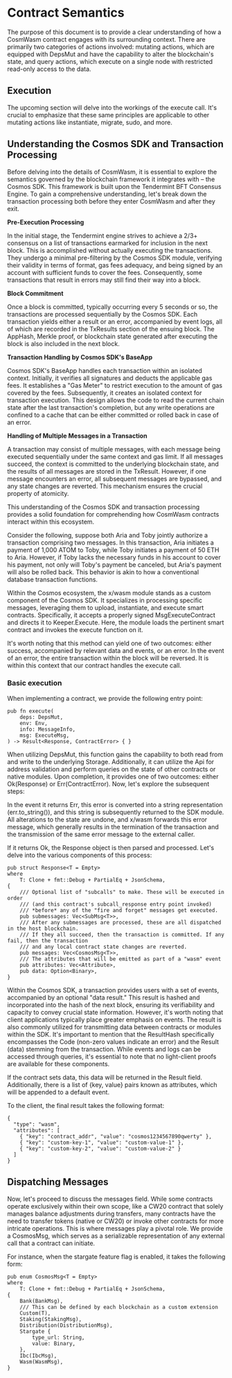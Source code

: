 # Contract Semantics

The purpose of this document is to provide a clear understanding of how a CosmWasm contract engages with its surrounding context. There are primarily two categories of actions involved: mutating actions, which are equipped with DepsMut and have the capability to alter the blockchain's state, and query actions, which execute on a single node with restricted read-only access to the data.

## Execution

The upcoming section will delve into the workings of the execute call. It's crucial to emphasize that these same principles are applicable to other mutating actions like instantiate, migrate, sudo, and more.

## **Understanding the Cosmos SDK and Transaction Processing**

Before delving into the details of CosmWasm, it is essential to explore the semantics governed by the blockchain framework it integrates with – the Cosmos SDK. This framework is built upon the Tendermint BFT Consensus Engine. To gain a comprehensive understanding, let's break down the transaction processing both before they enter CosmWasm and after they exit.

**Pre-Execution Processing**

In the initial stage, the Tendermint engine strives to achieve a 2/3+ consensus on a list of transactions earmarked for inclusion in the next block. This is accomplished without actually executing the transactions. They undergo a minimal pre-filtering by the Cosmos SDK module, verifying their validity in terms of format, gas fees adequacy, and being signed by an account with sufficient funds to cover the fees. Consequently, some transactions that result in errors may still find their way into a block.

**Block Commitment**

Once a block is committed, typically occurring every 5 seconds or so, the transactions are processed sequentially by the Cosmos SDK. Each transaction yields either a result or an error, accompanied by event logs, all of which are recorded in the TxResults section of the ensuing block. The AppHash, Merkle proof, or blockchain state generated after executing the block is also included in the next block.

**Transaction Handling by Cosmos SDK's BaseApp**

Cosmos SDK's BaseApp handles each transaction within an isolated context. Initially, it verifies all signatures and deducts the applicable gas fees. It establishes a "Gas Meter" to restrict execution to the amount of gas covered by the fees. Subsequently, it creates an isolated context for transaction execution. This design allows the code to read the current chain state after the last transaction's completion, but any write operations are confined to a cache that can be either committed or rolled back in case of an error.

**Handling of Multiple Messages in a Transaction**

A transaction may consist of multiple messages, with each message being executed sequentially under the same context and gas limit. If all messages succeed, the context is committed to the underlying blockchain state, and the results of all messages are stored in the TxResult. However, if one message encounters an error, all subsequent messages are bypassed, and any state changes are reverted. This mechanism ensures the crucial property of atomicity.

This understanding of the Cosmos SDK and transaction processing provides a solid foundation for comprehending how CosmWasm contracts interact within this ecosystem.

Consider the following, suppose both Aria and Toby jointly authorize a transaction comprising two messages. In this transaction, Aria initiates a payment of 1,000 ATOM to Toby, while Toby initiates a payment of 50 ETH to Aria. However, if Toby lacks the necessary funds in his account to cover his payment, not only will Toby's payment be canceled, but Aria's payment will also be rolled back. This behavior is akin to how a conventional database transaction functions.

Within the Cosmos ecosystem, the x/wasm module stands as a custom component of the Cosmos SDK. It specializes in processing specific messages, leveraging them to upload, instantiate, and execute smart contracts. Specifically, it accepts a properly signed MsgExecuteContract and directs it to Keeper.Execute. Here, the module loads the pertinent smart contract and invokes the execute function on it.

It's worth noting that this method can yield one of two outcomes: either success, accompanied by relevant data and events, or an error. In the event of an error, the entire transaction within the block will be reversed. It is within this context that our contract handles the execute call.

### Basic execution

When implementing a contract, we provide the following entry point:

```
pub fn execute(
    deps: DepsMut,
    env: Env,
    info: MessageInfo,
    msg: ExecuteMsg,
) -> Result<Response, ContractError> { }
```

When utilizing DepsMut, this function gains the capability to both read from and write to the underlying Storage. Additionally, it can utilize the Api for address validation and perform queries on the state of other contracts or native modules. Upon completion, it provides one of two outcomes: either Ok(Response) or Err(ContractError). Now, let's explore the subsequent steps:

In the event it returns Err, this error is converted into a string representation (err.to\_string()), and this string is subsequently returned to the SDK module. All alterations to the state are undone, and x/wasm forwards this error message, which generally results in the termination of the transaction and the transmission of the same error message to the external caller.

If it returns Ok, the Response object is then parsed and processed. Let's delve into the various components of this process:

```
pub struct Response<T = Empty>
where
    T: Clone + fmt::Debug + PartialEq + JsonSchema,
{
    /// Optional list of "subcalls" to make. These will be executed in order
    /// (and this contract's subcall_response entry point invoked)
    /// *before* any of the "fire and forget" messages get executed.
    pub submessages: Vec<SubMsg<T>>,
    /// After any submessages are processed, these are all dispatched in the host blockchain.
    /// If they all succeed, then the transaction is committed. If any fail, then the transaction
    /// and any local contract state changes are reverted.
    pub messages: Vec<CosmosMsg<T>>,
    /// The attributes that will be emitted as part of a "wasm" event
    pub attributes: Vec<Attribute>,
    pub data: Option<Binary>,
}
```

Within the Cosmos SDK, a transaction provides users with a set of events, accompanied by an optional "data result." This result is hashed and incorporated into the hash of the next block, ensuring its verifiability and capacity to convey crucial state information. However, it's worth noting that client applications typically place greater emphasis on events. The result is also commonly utilized for transmitting data between contracts or modules within the SDK. It's important to mention that the ResultHash specifically encompasses the Code (non-zero values indicate an error) and the Result (data) stemming from the transaction. While events and logs can be accessed through queries, it's essential to note that no light-client proofs are available for these components.

If the contract sets data, this data will be returned in the Result field. Additionally, there is a list of {key, value} pairs known as attributes, which will be appended to a default event.

To the client, the final result takes the following format:

```
{
  "type": "wasm",
  "attributes": [
    { "key": "contract_addr", "value": "cosmos1234567890qwerty" },
    { "key": "custom-key-1", "value": "custom-value-1" },
    { "key": "custom-key-2", "value": "custom-value-2" }
  ]
}
```

## Dispatching Messages

Now, let's proceed to discuss the messages field. While some contracts operate exclusively within their own scope, like a CW20 contract that solely manages balance adjustments during transfers, many contracts have the need to transfer tokens (native or CW20) or invoke other contracts for more intricate operations. This is where messages play a pivotal role. We provide a CosmosMsg, which serves as a serializable representation of any external call that a contract can initiate.

For instance, when the stargate feature flag is enabled, it takes the following form:

```
pub enum CosmosMsg<T = Empty>
where
    T: Clone + fmt::Debug + PartialEq + JsonSchema,
{
    Bank(BankMsg),
    /// This can be defined by each blockchain as a custom extension
    Custom(T),
    Staking(StakingMsg),
    Distribution(DistributionMsg),
    Stargate {
        type_url: String,
        value: Binary,
    },
    Ibc(IbcMsg),
    Wasm(WasmMsg),
}
```


